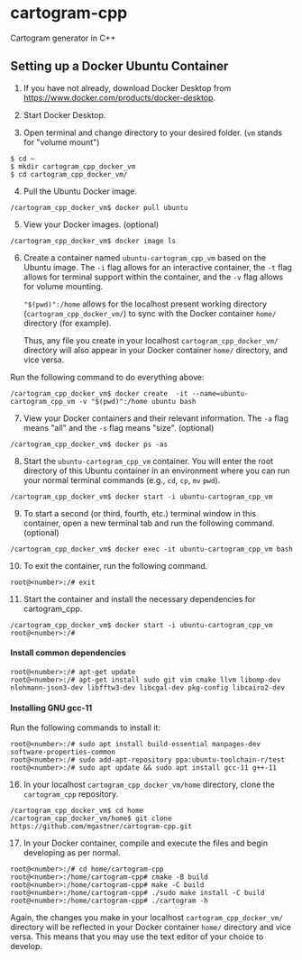# cartogram-cpp
Cartogram generator in C++

## Setting up a Docker Ubuntu Container

1. If you have not already, download Docker Desktop from https://www.docker.com/products/docker-desktop.

2. Start Docker Desktop.

3. Open terminal and change directory to your desired folder. (`vm` stands for "volume mount")

```
$ cd ~
$ mkdir cartogram_cpp_docker_vm
$ cd cartogram_cpp_docker_vm/
```

4. Pull the Ubuntu Docker image.

```
/cartogram_cpp_docker_vm$ docker pull ubuntu
```

5. View your Docker images. (optional)
```
/cartogram_cpp_docker_vm$ docker image ls
```

6. Create a container named `ubuntu-cartogram_cpp_vm` based on the Ubuntu image. The `-i` flag allows for an interactive container, the `-t` flag allows for terminal support within the container, and the `-v` flag allows for volume mounting. 

    `"$(pwd)":/home` allows for the localhost present working directory (`cartogram_cpp_docker_vm/`) to sync with the Docker container `home/` directory (for example). 

    Thus, any file you create in your localhost `cartogram_cpp_docker_vm/` directory will also appear in your Docker container `home/` directory, and vice versa.

Run the following command to do everything above:

```
/cartogram_cpp_docker_vm$ docker create  -it --name=ubuntu-cartogram_cpp_vm -v "$(pwd)":/home ubuntu bash
```

7. View your Docker containers and their relevant information. The `-a` flag means "all" and the `-s` flag means "size". (optional)
```
/cartogram_cpp_docker_vm$ docker ps -as
```

8. Start the `ubuntu-cartogram_cpp_vm` container. You will enter the root directory of this Ubuntu container in an environment where you can run your normal terminal commands (e.g., `cd`, `cp`, `mv` `pwd`).
```
/cartogram_cpp_docker_vm$ docker start -i ubuntu-cartogram_cpp_vm
```

9. To start a second (or third, fourth, etc.) terminal window in this container, open a new terminal tab and run the following command. (optional)
```
/cartogram_cpp_docker_vm$ docker exec -it ubuntu-cartogram_cpp_vm bash
```

10. To exit the container, run the following command.
```
root@<number>:/# exit
```
11. Start the container and install the necessary dependencies for cartogram_cpp.
```
/cartogram_cpp_docker_vm$ docker start -i ubuntu-cartogram_cpp_vm
root@<number>:/#
```
#### Install common dependencies
```
root@<number>:/# apt-get update
root@<number>:/# apt-get install sudo git vim cmake llvm libomp-dev nlohmann-json3-dev libfftw3-dev libcgal-dev pkg-config libcairo2-dev
```

#### Installing GNU gcc-11

Run the following commands to install it:

```
root@<number>:/# sudo apt install build-essential manpages-dev software-properties-common
root@<number>:/# sudo add-apt-repository ppa:ubuntu-toolchain-r/test
root@<number>:/# sudo apt update && sudo apt install gcc-11 g++-11
```

16. In your localhost `cartogram_cpp_docker_vm/home` directory, clone the `cartogram_cpp` repository.
```
/cartogram_cpp_docker_vm$ cd home
/cartogram_cpp_docker_vm/home$ git clone https://github.com/mgastner/cartogram-cpp.git
```

17. In your Docker container, compile and execute the files and begin developing as per normal.
```
root@<number>:/# cd home/cartogram-cpp
root@<number>:/home/cartogram-cpp# cmake -B build
root@<number>:/home/cartogram-cpp# make -C build
root@<number>:/home/cartogram-cpp# ./sudo make install -C build
root@<number>:/home/cartogram-cpp# ./cartogram -h
```

Again, the changes you make in your localhost `cartogram_cpp_docker_vm/` directory will be reflected in your Docker container `home/` directory and vice versa. This means that you may use the text editor of your choice to develop.